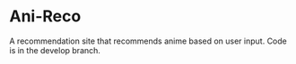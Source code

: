 # Ani-Reco

A recommendation site that recommends anime based on user input.
Code is in the develop branch.
